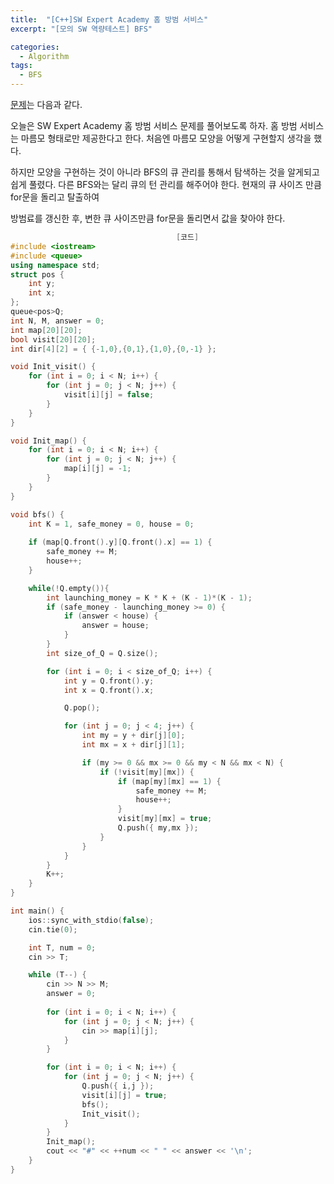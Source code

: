 ```yaml
---
title:  "[C++]SW Expert Academy 홈 방범 서비스"
excerpt: "[모의 SW 역량테스트] BFS"

categories:
  - Algorithm
tags:
  - BFS
---
```

[문제](https://swexpertacademy.com/main/code/problem/problemDetail.do?contestProbId=AV5V61LqAf8DFAWu)는 다음과 같다.

오늘은 SW Expert Academy 홈 방범 서비스 문제를 풀어보도록 하자. 홈 방범 서비스는 마름모 형태로만 제공한다고 한다. 처음엔 마름모 모양을 어떻게 구현할지 생각을 했다.

하지만 모양을 구현하는 것이 아니라 BFS의 큐 관리를 통해서 탐색하는 것을 알게되고 쉽게 풀렸다. 다른 BFS와는 달리 큐의 턴 관리를 해주어야 한다. 현재의 큐 사이즈 만큼 for문을 돌리고 탈출하여

방범료를 갱신한 후, 변한 큐 사이즈만큼 for문을 돌리면서 값을 찾아야 한다. 

```c++
                                     [코드]
#include <iostream>
#include <queue>
using namespace std;
struct pos {
	int y;
	int x;
};
queue<pos>Q;
int N, M, answer = 0;
int map[20][20];
bool visit[20][20];
int dir[4][2] = { {-1,0},{0,1},{1,0},{0,-1} };

void Init_visit() {
	for (int i = 0; i < N; i++) {
		for (int j = 0; j < N; j++) {
			visit[i][j] = false;
		}
	}
}

void Init_map() {
	for (int i = 0; i < N; i++) {
		for (int j = 0; j < N; j++) {
			map[i][j] = -1;
		}
	}
}

void bfs() {
	int K = 1, safe_money = 0, house = 0;
	
	if (map[Q.front().y][Q.front().x] == 1) {
		safe_money += M;
		house++;
	}

	while(!Q.empty()){
		int launching_money = K * K + (K - 1)*(K - 1);
		if (safe_money - launching_money >= 0) {
			if (answer < house) {
				answer = house;
			}
		}
		int size_of_Q = Q.size();

		for (int i = 0; i < size_of_Q; i++) {
			int y = Q.front().y;
			int x = Q.front().x;

			Q.pop();

			for (int j = 0; j < 4; j++) {
				int my = y + dir[j][0];
				int mx = x + dir[j][1];

				if (my >= 0 && mx >= 0 && my < N && mx < N) {
					if (!visit[my][mx]) {
						if (map[my][mx] == 1) {
							safe_money += M;
							house++;
						}
						visit[my][mx] = true;
						Q.push({ my,mx });
					}
				}
			}
		}
		K++;
	}
}

int main() {
	ios::sync_with_stdio(false);
	cin.tie(0);

	int T, num = 0;
	cin >> T;

	while (T--) {
		cin >> N >> M;
		answer = 0;
		
		for (int i = 0; i < N; i++) {
			for (int j = 0; j < N; j++) {
				cin >> map[i][j];
			}
		}

		for (int i = 0; i < N; i++) {
			for (int j = 0; j < N; j++) {
				Q.push({ i,j });
				visit[i][j] = true;
				bfs();
				Init_visit();
			}
		}
		Init_map();
		cout << "#" << ++num << " " << answer << '\n';
	}
}
```
